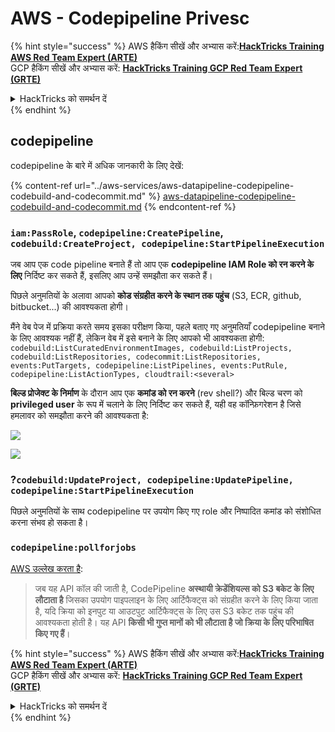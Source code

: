 # AWS - Codepipeline Privesc

{% hint style="success" %}
AWS हैकिंग सीखें और अभ्यास करें:<img src="/.gitbook/assets/image.png" alt="" data-size="line">[**HackTricks Training AWS Red Team Expert (ARTE)**](https://training.hacktricks.xyz/courses/arte)<img src="/.gitbook/assets/image.png" alt="" data-size="line">\
GCP हैकिंग सीखें और अभ्यास करें: <img src="/.gitbook/assets/image (2).png" alt="" data-size="line">[**HackTricks Training GCP Red Team Expert (GRTE)**<img src="/.gitbook/assets/image (2).png" alt="" data-size="line">](https://training.hacktricks.xyz/courses/grte)

<details>

<summary>HackTricks को समर्थन दें</summary>

* [**सदस्यता योजनाओं**](https://github.com/sponsors/carlospolop) की जाँच करें!
* 💬 [**Discord समूह**](https://discord.gg/hRep4RUj7f) या [**telegram समूह**](https://t.me/peass) में शामिल हों या हमें **Twitter** 🐦 पर **फॉलो** करें [**@hacktricks\_live**](https://twitter.com/hacktricks\_live)**.**
* **हैकिंग ट्रिक्स साझा करें** [**HackTricks**](https://github.com/carlospolop/hacktricks) और [**HackTricks Cloud**](https://github.com/carlospolop/hacktricks-cloud) github repos में PRs सबमिट करके।

</details>
{% endhint %}

## codepipeline

codepipeline के बारे में अधिक जानकारी के लिए देखें:

{% content-ref url="../aws-services/aws-datapipeline-codepipeline-codebuild-and-codecommit.md" %}
[aws-datapipeline-codepipeline-codebuild-and-codecommit.md](../aws-services/aws-datapipeline-codepipeline-codebuild-and-codecommit.md)
{% endcontent-ref %}

### `iam:PassRole`, `codepipeline:CreatePipeline`, `codebuild:CreateProject, codepipeline:StartPipelineExecution`

जब आप एक code pipeline बनाते हैं तो आप एक **codepipeline IAM Role को रन करने के लिए** निर्दिष्ट कर सकते हैं, इसलिए आप उन्हें समझौता कर सकते हैं।

पिछले अनुमतियों के अलावा आपको **कोड संग्रहीत करने के स्थान तक पहुंच** (S3, ECR, github, bitbucket...) की आवश्यकता होगी।

मैंने वेब पेज में प्रक्रिया करते समय इसका परीक्षण किया, पहले बताए गए अनुमतियाँ codepipeline बनाने के लिए आवश्यक नहीं हैं, लेकिन वेब में इसे बनाने के लिए आपको भी आवश्यकता होगी: `codebuild:ListCuratedEnvironmentImages, codebuild:ListProjects, codebuild:ListRepositories, codecommit:ListRepositories, events:PutTargets, codepipeline:ListPipelines, events:PutRule, codepipeline:ListActionTypes, cloudtrail:<several>`

**बिल्ड प्रोजेक्ट के निर्माण** के दौरान आप एक **कमांड को रन करने** (rev shell?) और बिल्ड चरण को **privileged user** के रूप में चलाने के लिए निर्दिष्ट कर सकते हैं, यही वह कॉन्फ़िगरेशन है जिसे हमलावर को समझौता करने की आवश्यकता है:

![](<../../../.gitbook/assets/image (276).png>)

![](<../../../.gitbook/assets/image (181).png>)

### ?`codebuild:UpdateProject, codepipeline:UpdatePipeline, codepipeline:StartPipelineExecution`

पिछले अनुमतियों के साथ codepipeline पर उपयोग किए गए role और निष्पादित कमांड को संशोधित करना संभव हो सकता है।

### `codepipeline:pollforjobs`

[AWS उल्लेख करता है](https://docs.aws.amazon.com/codepipeline/latest/APIReference/API\_PollForJobs.html):

> जब यह API कॉल की जाती है, CodePipeline **अस्थायी क्रेडेंशियल्स को S3 बकेट के लिए लौटाता है** जिसका उपयोग पाइपलाइन के लिए आर्टिफैक्ट्स को संग्रहीत करने के लिए किया जाता है, यदि क्रिया को इनपुट या आउटपुट आर्टिफैक्ट्स के लिए उस S3 बकेट तक पहुंच की आवश्यकता होती है। यह API **किसी भी गुप्त मानों को भी लौटाता है जो क्रिया के लिए परिभाषित किए गए हैं**।

{% hint style="success" %}
AWS हैकिंग सीखें और अभ्यास करें:<img src="/.gitbook/assets/image.png" alt="" data-size="line">[**HackTricks Training AWS Red Team Expert (ARTE)**](https://training.hacktricks.xyz/courses/arte)<img src="/.gitbook/assets/image.png" alt="" data-size="line">\
GCP हैकिंग सीखें और अभ्यास करें: <img src="/.gitbook/assets/image (2).png" alt="" data-size="line">[**HackTricks Training GCP Red Team Expert (GRTE)**<img src="/.gitbook/assets/image (2).png" alt="" data-size="line">](https://training.hacktricks.xyz/courses/grte)

<details>

<summary>HackTricks को समर्थन दें</summary>

* [**सदस्यता योजनाओं**](https://github.com/sponsors/carlospolop) की जाँच करें!
* 💬 [**Discord समूह**](https://discord.gg/hRep4RUj7f) या [**telegram समूह**](https://t.me/peass) में शामिल हों या हमें **Twitter** 🐦 पर **फॉलो** करें [**@hacktricks\_live**](https://twitter.com/hacktricks\_live)**.**
* **हैकिंग ट्रिक्स साझा करें** [**HackTricks**](https://github.com/carlospolop/hacktricks) और [**HackTricks Cloud**](https://github.com/carlospolop/hacktricks-cloud) github repos में PRs सबमिट करके।

</details>
{% endhint %}
